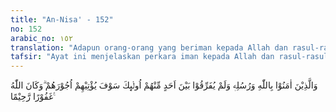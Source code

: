 ```yaml
---
title: "An-Nisa' - 152"
no: 152
arabic_no: ١٥٢
translation: "Adapun orang-orang yang beriman kepada Allah dan rasul-rasul-Nya dan tidak membeda-bedakan di antara mereka (para rasul), kelak Allah akan memberikan pahala kepada mereka. Allah Maha Pengampun, Maha Penyayang."
tafsir: "Ayat ini menjelaskan perkara iman kepada Allah dan rasul-rasul-Nya dengan tidak membeda-bedakan di antara rasul-rasul itu, terutama kepada Nabi yang terakhir, Muhammad saw.\n\nAllah telah mengutus beberapa rasul sejak dahulu disertai petunjuk yang benar dan menutup rangkaian rasul dengan kedatangan Muhammad yang membawa kitab Al-Qur'an sebagai peraturan agama terakhir yang harus ditaati oleh seluruh umat manusia. Bagi orang yang percaya kepada kerasulannya kelak akan disediakan pahala yang besar sesuai dengan keimanan dengan disertai amal saleh. Allah Maha Pengampun terhadap kesalahan orang yang benar-benar beriman dan Maha Penyayang kepada sekalian hamba-Nya dengan memberi petunjuk kepada jalan yang lurus dengan perantaraan rasul-rasul-Nya."
---
```


وَالَّذِيْنَ اٰمَنُوْا بِاللّٰهِ وَرُسُلِهٖ وَلَمْ يُفَرِّقُوْا بَيْنَ اَحَدٍ مِّنْهُمْ اُولٰۤىِٕكَ سَوْفَ يُؤْتِيْهِمْ اُجُوْرَهُمْ ۗوَكَانَ اللّٰهُ غَفُوْرًا رَّحِيْمًا ࣖ 
